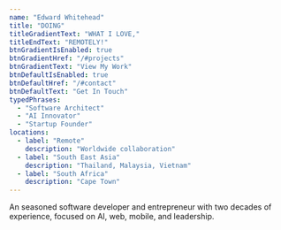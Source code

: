 ```yaml
---
name: "Edward Whitehead"
title: "DOING"
titleGradientText: "WHAT I LOVE,"
titleEndText: "REMOTELY!"
btnGradientIsEnabled: true
btnGradientHref: "/#projects"
btnGradientText: "View My Work"
btnDefaultIsEnabled: true
btnDefaultHref: "/#contact"
btnDefaultText: "Get In Touch"
typedPhrases:
  - "Software Architect"
  - "AI Innovator"
  - "Startup Founder"
locations:
  - label: "Remote"
    description: "Worldwide collaboration"
  - label: "South East Asia"
    description: "Thailand, Malaysia, Vietnam"
  - label: "South Africa"
    description: "Cape Town"
---
```


An seasoned software developer and entrepreneur with two decades of experience, focused on AI, web, mobile, and leadership.
